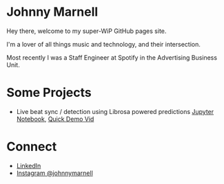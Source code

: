 # Johnny Marnell

Hey there, welcome to my super-WiP GitHub pages site.

I'm a lover of all things music and technology, and their intersection.

Most recently I was a Staff Engineer at Spotify in the Advertising Business Unit.

# Some Projects
- Live beat sync / detection using Librosa powered predictions [Jupyter Notebook](./jupyter/tempo.html), [Quick Demo Vid](https://youtu.be/wihCkwniqwU)

# Connect
- [LinkedIn](https://www.linkedin.com/in/johnnymarnell)
- [Instagram @johnnymarnell](https://www.instagram.com/johnnymarnell)